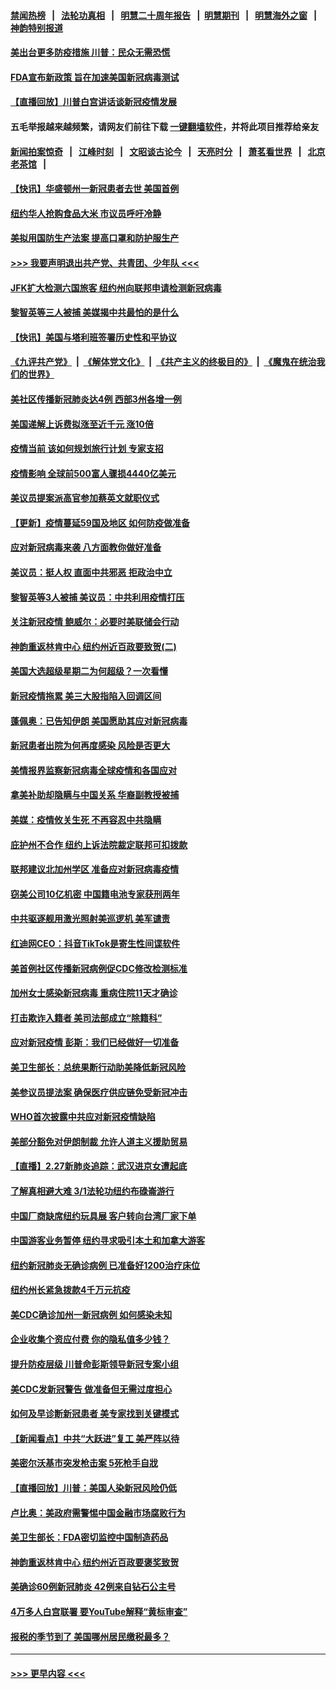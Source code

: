 #### [禁闻热榜](热点新闻.md?=0)  &nbsp;&nbsp;|&nbsp;&nbsp; [法轮功真相](https://github.com/gfw-breaker/truth/blob/master/README.md?=0) &nbsp;&nbsp;|&nbsp;&nbsp; [明慧二十周年报告](https://github.com/gfw-breaker/mh-reports/blob/master/README.md?=0) &nbsp;&nbsp;|&nbsp;&nbsp;[明慧期刊](https://github.com/gfw-breaker/mh-qikan) &nbsp;&nbsp;|&nbsp;&nbsp; [明慧海外之窗](https://github.com/gfw-breaker/mh-news/blob/master/README.md?=0) &nbsp;&nbsp;|&nbsp;&nbsp; [神韵特别报道](https://github.com/gfw-breaker/mh-news/blob/master/shenyun.md?=0)
#### [美出台更多防疫措施 川普：民众无需恐慌](../pages/nsc412/n11905747.md?t=03010702) 
#### [FDA宣布新政策 旨在加速美国新冠病毒测试](../pages/nsc412/n11905693.md?t=03010702) 
#### [【直播回放】川普白宫讲话谈新冠疫情发展](../pages/nsc412/n11905588.md?t=03010702) 
#### 五毛举报越来越频繁，请网友们前往下载 [一键翻墙软件](https://github.com/gfw-breaker/ssr-accounts)，并将此项目推荐给亲友
#### [新闻拍案惊奇](https://github.com/gfw-breaker/banned-news/blob/master/pages/link4.md) &nbsp;&nbsp;|&nbsp;&nbsp; [江峰时刻](https://github.com/gfw-breaker/banned-news/blob/master/pages/link4.md) &nbsp;&nbsp;|&nbsp;&nbsp; [文昭谈古论今](https://github.com/gfw-breaker/banned-news/blob/master/pages/link4.md) &nbsp;&nbsp;|&nbsp;&nbsp; [天亮时分](https://github.com/gfw-breaker/banned-news/blob/master/pages/link4.md) &nbsp;&nbsp;|&nbsp;&nbsp; [萧茗看世界](https://github.com/gfw-breaker/banned-news/blob/master/pages/link4.md) &nbsp;&nbsp;|&nbsp;&nbsp; [北京老茶馆](https://github.com/gfw-breaker/banned-news/blob/master/pages/link4.md) &nbsp;&nbsp;|&nbsp;&nbsp; 
#### [【快讯】华盛顿州一新冠患者去世 美国首例](../pages/nsc412/n11905571.md?t=03010702) 
#### [纽约华人抢购食品大米 市议员呼吁冷静](../pages/nsc412/n11904453.md?t=03010702) 
#### [美拟用国防生产法案 提高口罩和防护服生产](../pages/nsc412/n11905517.md?t=03010702) 
#### [>>> 我要声明退出共产党、共青团、少年队 <<<](https://github.com/begood0513/goodnews/blob/master/quit/letter.md) 
#### [JFK扩大检测六国旅客 纽约州向联邦申请检测新冠病毒](../pages/nsc412/n11905491.md?t=03010702) 
#### [黎智英等三人被捕 美媒揭中共最怕的是什么](../pages/nsc412/n11905316.md?t=03010702) 
#### [【快讯】美国与塔利班签署历史性和平协议](../pages/nsc412/n11905172.md?t=03010702) 
#### [《九评共产党》](https://github.com/begood0513/9ping.md/blob/master/README.md) &nbsp;|&nbsp; [《解体党文化》](../../../../jtdwh.md/blob/master/README.md)  &nbsp;|&nbsp; [《共产主义的终极目的》](../../../../gczydzjmd.md/blob/master/README.md) &nbsp;|&nbsp; [《魔鬼在统治我们的世界》](../../../../mgztzwmdsj.md/blob/master/README.md) 
#### [美社区传播新冠肺炎达4例 西部3州各增一例](../pages/nsc412/n11904070.md?t=03010702) 
#### [美国递解上诉费拟涨至近千元  涨10倍](../pages/nsc412/n11904466.md?t=03010702) 
#### [疫情当前 该如何规划旅行计划 专家支招](../pages/nsc412/n11903865.md?t=03010702) 
#### [疫情影响 全球前500富人骤损4440亿美元](../pages/nsc412/n11904283.md?t=03010702) 
#### [美议员提案派高官参加蔡英文就职仪式](../pages/nsc412/n11904166.md?t=03010702) 
#### [【更新】疫情蔓延59国及地区 如何防疫做准备](../pages/nsc412/n11890652.md?t=03010702) 
#### [应对新冠病毒来袭 八方面教你做好准备](../pages/nsc412/n11903736.md?t=03010702) 
#### [美议员：挺人权 直面中共邪恶 拒政治中立](../pages/nsc412/n11903790.md?t=03010702) 
#### [黎智英等3人被捕 美议员：中共利用疫情打压](../pages/nsc412/n11903768.md?t=03010702) 
#### [关注新冠疫情 鲍威尔：必要时美联储会行动](../pages/nsc412/n11903672.md?t=03010702) 
#### [神韵重返林肯中心 纽约州近百政要致贺(二)](../pages/nsc412/n11897500.md?t=03010702) 
#### [美国大选超级星期二为何超级？一次看懂](../pages/nsc412/n11903490.md?t=03010702) 
#### [新冠疫情拖累 美三大股指陷入回调区间](../pages/nsc412/n11903211.md?t=03010702) 
#### [蓬佩奥：已告知伊朗 美国愿助其应对新冠病毒](../pages/nsc412/n11903212.md?t=03010702) 
#### [新冠患者出院为何再度感染 风险是否更大](../pages/nsc412/n11903262.md?t=03010702) 
#### [美情报界监察新冠病毒全球疫情和各国应对](../pages/nsc412/n11903098.md?t=03010702) 
#### [拿美补助却隐瞒与中国关系 华裔副教授被捕](../pages/nsc412/n11901687.md?t=03010702) 
#### [美媒：疫情攸关生死 不再容忍中共隐瞒](../pages/nsc412/n11901694.md?t=03010702) 
#### [庇护州不合作  纽约上诉法院裁定联邦可扣拨款](../pages/nsc412/n11902238.md?t=03010702) 
#### [联邦建议北加州学区 准备应对新冠病毒疫情](../pages/nsc412/n11902448.md?t=03010702) 
#### [窃美公司10亿机密 中国籍电池专家获刑两年](../pages/nsc412/n11901996.md?t=03010702) 
#### [中共驱逐舰用激光照射美巡逻机 美军谴责](../pages/nsc412/n11901964.md?t=03010702) 
#### [红迪网CEO：抖音TikTok是寄生性间谍软件](../pages/nsc412/n11901675.md?t=03010702) 
#### [美首例社区传播新冠病例促CDC修改检测标准](../pages/nsc412/n11901490.md?t=03010702) 
#### [加州女士感染新冠病毒 重病住院11天才确诊](../pages/nsc412/n11901246.md?t=03010702) 
#### [打击欺诈入籍者 美司法部成立“除籍科”](../pages/nsc412/n11901364.md?t=03010702) 
#### [应对新冠疫情 彭斯：我们已经做好一切准备](../pages/nsc412/n11901268.md?t=03010702) 
#### [美卫生部长：总统果断行动助美降低新冠风险](../pages/nsc412/n11900906.md?t=03010702) 
#### [美参议员提法案 确保医疗供应链免受新冠冲击](../pages/nsc412/n11901144.md?t=03010702) 
#### [WHO首次披露中共应对新冠疫情缺陷](../pages/nsc412/n11900978.md?t=03010702) 
#### [美部分豁免对伊朗制裁 允许人道主义援助贸易](../pages/nsc412/n11900859.md?t=03010702) 
#### [【直播】2.27新肺炎追踪：武汉进京女遭起底](../pages/nsc412/n11900415.md?t=03010702) 
#### [了解真相避大难  3/1法轮功纽约布碌崙游行](../pages/nsc412/n11899501.md?t=03010702) 
#### [中国厂商缺席纽约玩具展  客户转向台湾厂家下单](../pages/nsc412/n11899505.md?t=03010702) 
#### [中国游客业务暂停  纽约寻求吸引本土和加拿大游客](../pages/nsc412/n11899492.md?t=03010702) 
#### [纽约新冠肺炎无确诊病例  已准备好1200治疗床位](../pages/nsc412/n11899474.md?t=03010702) 
#### [纽约州长紧急拨款4千万元抗疫](../pages/nsc412/n11899477.md?t=03010702) 
#### [美CDC确诊加州一新冠病例 如何感染未知](../pages/nsc412/n11899165.md?t=03010702) 
#### [企业收集个资应付费 你的隐私值多少钱？](../pages/nsc412/n11898097.md?t=03010702) 
#### [提升防疫层级 川普命彭斯领导新冠专案小组](../pages/nsc412/n11898934.md?t=03010702) 
#### [美CDC发新冠警告 做准备但无需过度担心](../pages/nsc412/n11898923.md?t=03010702) 
#### [如何及早诊断新冠患者 美专家找到关键模式](../pages/nsc412/n11898626.md?t=03010702) 
#### [【新闻看点】中共“大跃进”复工 美严阵以待](../pages/nsc412/n11898221.md?t=03010702) 
#### [美密尔沃基市突发枪击案 5死枪手自戕](../pages/nsc412/n11898687.md?t=03010702) 
#### [【直播回放】川普：美国人染新冠风险仍低](../pages/nsc412/n11898088.md?t=03010702) 
#### [卢比奥：美政府需警惕中国金融市场腐败行为](../pages/nsc412/n11898327.md?t=03010702) 
#### [美卫生部长：FDA密切监控中国制造药品](../pages/nsc412/n11898231.md?t=03010702) 
#### [神韵重返林肯中心 纽约州近百政要褒奖致贺](../pages/nsc412/n11893366.md?t=03010702) 
#### [美确诊60例新冠肺炎 42例来自钻石公主号](../pages/nsc412/n11898098.md?t=03010702) 
#### [4万多人白宫联署 要YouTube解释“黄标审查”](../pages/nsc412/n11897803.md?t=03010702) 
#### [报税的季节到了 美国哪州居民缴税最多？](../pages/nsc412/n11897626.md?t=03010702) 

----
#### [ >>> 更早内容 <<< ](../indexes/nsc412-earlier.md)
